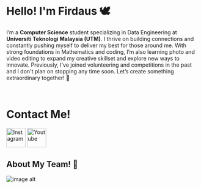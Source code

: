 # Hello! I'm Firdaus 🕊

I’m a **Computer Science** student specializing in Data Engineering at **Universiti Teknologi Malaysia (UTM)**. I thrive on building connections and constantly pushing myself to deliver my best for those around me. With strong foundations in Mathematics and coding, I’m also learning photo and video editing to expand my creative skillset and explore new ways to innovate. Previously, I've joined volunteering and competitions in the past and I don't plan on stopping any time soon. Let’s create something extraordinary together! 🤍

<br />

# Contact Me!

<a href="https://www.instagram.com/bangjayjays/" target="_blank"><img src="https://github.com/user-attachments/assets/2d6b2d24-e81b-4fa0-8f55-e2563f95bcc0" alt="Instagram" width="50"/></a>
<a href="https://www.youtube.com/channel/UC1BNhZyeLEpK76aLuAbof4g" target="_blank"><img src="https://github.com/user-attachments/assets/f540a82c-6925-418b-b7e6-7b100c9ec6a9" alt="Youtube" width="50"/></a>

## About My Team! 🤝
![image alt](https://github.com/miqbaltariq/SECP1513202420251/blob/97c1ea8a92e661ae0067a640f709ded1182ac91b/03/firdauslani03/Phang%20Souh%20Xin%20(1).png)



